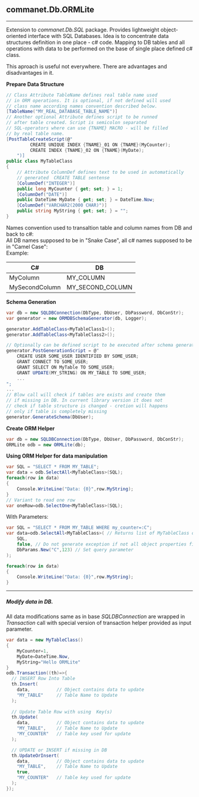 ## commanet.Db.ORMLite
--------------------------
Extension to *commanet.Db.SQL* package.
Provides lightweight object-oriented interface with SQL Databases.
Idea is to concentrate data structures definition in one place - c# code.
Mapping to DB tables and all operations with data to be performed on the base of
single place defined c# class.

This aproach is useful not everywhere. There are advantages and disadvantages in it. 

**Prepare Data Structure**
```c#
// Class Attribute TableName defines real table name used
// in ORM operations. It is optional, if not defined will used
// class name according names convention described below.  
[TableName("MY_REAL_DATABASE_TABLE_NAME")]
// Another optional Attribute defines script to be runned 
// after table created. Script is semicolon separated 
// SQL-operators where can use {TNAME} MACRO - will be filled
// by real table name. 
[PostTableCreateScript(@"
         CREATE UNIQUE INDEX {TNAME}_01 ON {TNAME}(MyCounter);
         CREATE INDEX {TNAME}_02 ON {TNAME}(MyDate);
    ")]
public class MyTableClass
{
    // Attribute ColumnDef defines text to be used in automatically
    // generated  CREATE TABLE sentense     				
    [ColumnDef("INTEGER")]  
    public long MyCounter { get; set; } = 1;
    [ColumnDef("DATE")]
    public DateTime MyDate { get; set; } = DateTime.Now;
    [ColumnDef("VARCHAR2(2000 CHAR)")]
    public string MyString { get; set; } = "";
}
```  
Names convention used to transaltion table and column names from DB and back to c#:  
All DB names supposed to be in "Snake Case", all c# names supposed to be in "Camel Case":  
Example: 

C#                 | DB
-------------------|-------
MyColumn           | MY_COLUMN
MySecondColumn     | MY_SECOND_COLUMN

**Schema Generation**
```c#
var db = new SQLDBConnection(DbType, DbUser, DbPassword, DbConStr);
var generator = new ORMDBSchemaGenerator(db, Logger);

generator.AddTableClass<MyTableClass1>();
generator.AddTableClass<MyTableClass2>();

// Optionally can be defined script to be executed after schema generation done
generator.PostGenerationScript = @"
    CREATE USER SOME_USER IDENTIFIED BY SOME_USER;     
    GRANT CONNECT TO SOME_USER;
    GRANT SELECT ON MyTable TO SOME_USER;
    GRANT UPDATE(MY_STRING) ON MY_TABLE TO SOME_USER;
    ...
";
...
// Blow call will check if tables are exists and create them 
// if missing in DB. In current library version it does not
// check if table structure is changed - cretion will happens
// only if table is completely missing
generator.GenerateSchema(DbUser);
```

**Create ORM Helper**
```c#
var db = new SQLDBConnection(DbType, DbUser, DbPassword, DbConStr);
ORMLite odb = new ORMLite(db);
```  

**Using ORM Helper for data manipulation**

```c#
var SQL = "SELECT * FROM MY_TABLE";
var data = odb.SelectAll<MyTableClass>(SQL);
foreach(row in data)
{
    Console.WriteLine("Data: {0}",row.MyString);
}   
// Variant to read one row 
var oneRow=odb.SelectOne<MyTableClass>(SQL);
```

With Parameters:
```c#
var SQL = "SELECT * FROM MY_TABLE WHERE my_counter=:C";
var data=odb.SelectAll<MyTableClass>( // Returns list of MyTableClass objects
    SQL,
    false, // Do not generate exception if not all object properties filled from query
    DbParams.New("C",123) // Set query parameter
);

foreach(row in data)
{
    Console.WriteLine("Data: {0}",row.MyString);
}   
```
----------------------------------------------------
##### Modify data in DB.  
All data modifications same as in base *SQLDBConnection* are wrapped in *Transaction* call with special version of transaction helper provided as input parameter. 
```c#
var data = new MyTableClass()
{
    MyCounter=1,
    MyDate=DateTime.Now,
    MyString="Hello ORMLite"
}
odb.Transaction((th)=>{ 
  // INSERT Row Into Table
  th.Insert(
    data,          // Object contains data to update
    "MY_TABLE"     // Table Name to Update
  );
 
  // Update Table Row with using  Key(s) 
  th.Update(
    data,          // Object contains data to update
    "MY_TABLE",    // Table Name to Update
    "MY_COUNTER"   // Table key used for update 
  );

  // UPDATE or INSERT if missing in DB 
  th.UpdateOrInsert(
    data,          // Object contains data to update
    "MY_TABLE",    // Table Name to Update
    true,
    "MY_COUNTER"   // Table key used for update 
  );
});



```

